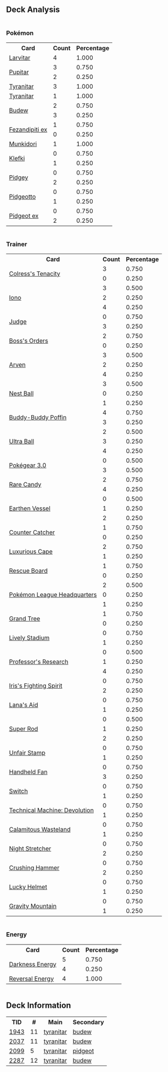 
## Deck Analysis

<div style="display: flex; flex-wrap: wrap;">
<div style="flex: 1; margin-right: 10px;">
<h3>Pokémon</h3><table><tr><th>Card</th><th>Count</th><th>Percentage</th></tr><tr><td rowspan='1'><a href='https://limitlesstcg.com/cards/PRE/47'>Larvitar</a></td><td>4</td><td>1.000</td></tr><tr><td rowspan='2'><a href='https://limitlesstcg.com/cards/PRE/48'>Pupitar</a></td><td>3</td><td>0.750</td></tr><tr><td>2</td><td>0.250</td></tr><tr><td rowspan='1'><a href='https://limitlesstcg.com/cards/jp/SV9/58?translate=en'>Tyranitar</a></td><td>3</td><td>1.000</td></tr><tr><td rowspan='1'><a href='https://limitlesstcg.com/cards/PAL/135'>Tyranitar</a></td><td>1</td><td>1.000</td></tr><tr><td rowspan='2'><a href='https://limitlesstcg.com/cards/PRE/4'>Budew</a></td><td>2</td><td>0.750</td></tr><tr><td>3</td><td>0.250</td></tr><tr><td rowspan='2'><a href='https://limitlesstcg.com/cards/SFA/38'>Fezandipiti ex</a></td><td>1</td><td>0.750</td></tr><tr><td>0</td><td>0.250</td></tr><tr><td rowspan='1'><a href='https://limitlesstcg.com/cards/TWM/95'>Munkidori</a></td><td>1</td><td>1.000</td></tr><tr><td rowspan='2'><a href='https://limitlesstcg.com/cards/SVI/96'>Klefki</a></td><td>0</td><td>0.750</td></tr><tr><td>1</td><td>0.250</td></tr><tr><td rowspan='2'><a href='https://limitlesstcg.com/cards/OBF/162'>Pidgey</a></td><td>0</td><td>0.750</td></tr><tr><td>2</td><td>0.250</td></tr><tr><td rowspan='2'><a href='https://limitlesstcg.com/cards/MEW/17'>Pidgeotto</a></td><td>0</td><td>0.750</td></tr><tr><td>1</td><td>0.250</td></tr><tr><td rowspan='2'><a href='https://limitlesstcg.com/cards/OBF/164'>Pidgeot ex</a></td><td>0</td><td>0.750</td></tr><tr><td>2</td><td>0.250</td></tr></table>
</div><div style='flex: 1; margin-right: 10px;'><h3>Trainer</h3><table><tr><th>Card</th><th>Count</th><th>Percentage</th></tr><tr><td rowspan='2'><a href='https://limitlesstcg.com/cards/SFA/57'>Colress's Tenacity</a></td><td>3</td><td>0.750</td></tr><tr><td>0</td><td>0.250</td></tr><tr><td rowspan='3'><a href='https://limitlesstcg.com/cards/PAL/185'>Iono</a></td><td>3</td><td>0.500</td></tr><tr><td>2</td><td>0.250</td></tr><tr><td>4</td><td>0.250</td></tr><tr><td rowspan='2'><a href='https://limitlesstcg.com/cards/SVI/176'>Judge</a></td><td>0</td><td>0.750</td></tr><tr><td>3</td><td>0.250</td></tr><tr><td rowspan='2'><a href='https://limitlesstcg.com/cards/PAL/172'>Boss's Orders</a></td><td>2</td><td>0.750</td></tr><tr><td>0</td><td>0.250</td></tr><tr><td rowspan='3'><a href='https://limitlesstcg.com/cards/OBF/186'>Arven</a></td><td>3</td><td>0.500</td></tr><tr><td>2</td><td>0.250</td></tr><tr><td>4</td><td>0.250</td></tr><tr><td rowspan='3'><a href='https://limitlesstcg.com/cards/SVI/181'>Nest Ball</a></td><td>3</td><td>0.500</td></tr><tr><td>0</td><td>0.250</td></tr><tr><td>1</td><td>0.250</td></tr><tr><td rowspan='2'><a href='https://limitlesstcg.com/cards/TEF/144'>Buddy-Buddy Poffin</a></td><td>4</td><td>0.750</td></tr><tr><td>3</td><td>0.250</td></tr><tr><td rowspan='3'><a href='https://limitlesstcg.com/cards/SVI/196'>Ultra Ball</a></td><td>2</td><td>0.500</td></tr><tr><td>3</td><td>0.250</td></tr><tr><td>4</td><td>0.250</td></tr><tr><td rowspan='2'><a href='https://limitlesstcg.com/cards/SVI/186'>Pokégear 3.0</a></td><td>0</td><td>0.500</td></tr><tr><td>3</td><td>0.500</td></tr><tr><td rowspan='2'><a href='https://limitlesstcg.com/cards/SVI/191'>Rare Candy</a></td><td>2</td><td>0.750</td></tr><tr><td>4</td><td>0.250</td></tr><tr><td rowspan='3'><a href='https://limitlesstcg.com/cards/PAR/163'>Earthen Vessel</a></td><td>0</td><td>0.500</td></tr><tr><td>1</td><td>0.250</td></tr><tr><td>2</td><td>0.250</td></tr><tr><td rowspan='2'><a href='https://limitlesstcg.com/cards/PAR/160'>Counter Catcher</a></td><td>1</td><td>0.750</td></tr><tr><td>0</td><td>0.250</td></tr><tr><td rowspan='2'><a href='https://limitlesstcg.com/cards/PAR/166'>Luxurious Cape</a></td><td>2</td><td>0.750</td></tr><tr><td>1</td><td>0.250</td></tr><tr><td rowspan='2'><a href='https://limitlesstcg.com/cards/TEF/159'>Rescue Board</a></td><td>1</td><td>0.750</td></tr><tr><td>0</td><td>0.250</td></tr><tr><td rowspan='3'><a href='https://limitlesstcg.com/cards/OBF/192'>Pokémon League Headquarters</a></td><td>2</td><td>0.500</td></tr><tr><td>0</td><td>0.250</td></tr><tr><td>1</td><td>0.250</td></tr><tr><td rowspan='2'><a href='https://limitlesstcg.com/cards/SCR/136'>Grand Tree</a></td><td>1</td><td>0.750</td></tr><tr><td>0</td><td>0.250</td></tr><tr><td rowspan='2'><a href='https://limitlesstcg.com/cards/SSP/180'>Lively Stadium</a></td><td>0</td><td>0.750</td></tr><tr><td>1</td><td>0.250</td></tr><tr><td rowspan='3'><a href='https://limitlesstcg.com/cards/SVI/189'>Professor's Research</a></td><td>0</td><td>0.500</td></tr><tr><td>1</td><td>0.250</td></tr><tr><td>4</td><td>0.250</td></tr><tr><td rowspan='2'><a href='https://limitlesstcg.com/cards/jp/SV9/94?translate=en'>Iris's Fighting Spirit</a></td><td>0</td><td>0.750</td></tr><tr><td>2</td><td>0.250</td></tr><tr><td rowspan='2'><a href='https://limitlesstcg.com/cards/TWM/155'>Lana's Aid</a></td><td>0</td><td>0.750</td></tr><tr><td>1</td><td>0.250</td></tr><tr><td rowspan='3'><a href='https://limitlesstcg.com/cards/PAL/188'>Super Rod</a></td><td>0</td><td>0.500</td></tr><tr><td>1</td><td>0.250</td></tr><tr><td>2</td><td>0.250</td></tr><tr><td rowspan='2'><a href='https://limitlesstcg.com/cards/TWM/165'>Unfair Stamp</a></td><td>0</td><td>0.750</td></tr><tr><td>1</td><td>0.250</td></tr><tr><td rowspan='2'><a href='https://limitlesstcg.com/cards/TWM/150'>Handheld Fan</a></td><td>0</td><td>0.750</td></tr><tr><td>3</td><td>0.250</td></tr><tr><td rowspan='2'><a href='https://limitlesstcg.com/cards/SVI/194'>Switch</a></td><td>0</td><td>0.750</td></tr><tr><td>1</td><td>0.250</td></tr><tr><td rowspan='2'><a href='https://limitlesstcg.com/cards/PAR/177'>Technical Machine: Devolution</a></td><td>0</td><td>0.750</td></tr><tr><td>1</td><td>0.250</td></tr><tr><td rowspan='2'><a href='https://limitlesstcg.com/cards/PAL/175'>Calamitous Wasteland</a></td><td>0</td><td>0.750</td></tr><tr><td>1</td><td>0.250</td></tr><tr><td rowspan='2'><a href='https://limitlesstcg.com/cards/SFA/61'>Night Stretcher</a></td><td>0</td><td>0.750</td></tr><tr><td>2</td><td>0.250</td></tr><tr><td rowspan='2'><a href='https://limitlesstcg.com/cards/SVI/168'>Crushing Hammer</a></td><td>0</td><td>0.750</td></tr><tr><td>2</td><td>0.250</td></tr><tr><td rowspan='2'><a href='https://limitlesstcg.com/cards/TWM/158'>Lucky Helmet</a></td><td>0</td><td>0.750</td></tr><tr><td>1</td><td>0.250</td></tr><tr><td rowspan='2'><a href='https://limitlesstcg.com/cards/SSP/177'>Gravity Mountain</a></td><td>0</td><td>0.750</td></tr><tr><td>1</td><td>0.250</td></tr></table>
</div><div style='flex: 1; margin-right: 10px;'><h3>Energy</h3><table><tr><th>Card</th><th>Count</th><th>Percentage</th></tr><tr><td rowspan='2'><a href='https://limitlesstcg.com/cards/SVE/15'>Darkness Energy</a></td><td>5</td><td>0.750</td></tr><tr><td>4</td><td>0.250</td></tr><tr><td rowspan='1'><a href='https://limitlesstcg.com/cards/PAL/192'>Reversal Energy</a></td><td>4</td><td>1.000</td></tr></table>
</div></div>

## Deck Information

<table>
<tr><th>TID</th><th>#</th><th>Main</th><th>Secondary</th></tr>
<tr><td><a href='https://limitlesstcg.com/tournaments/jp/1943'>1943</a></td><td>11</td><td><a href='https://limitlesstcg.com/decks/list/jp/28919'>tyranitar</a></td><td><a href='https://limitlesstcg.com/decks/list/jp/28919'>budew</a></td></tr><tr><td><a href='https://limitlesstcg.com/tournaments/jp/2037'>2037</a></td><td>11</td><td><a href='https://limitlesstcg.com/decks/list/jp/30416'>tyranitar</a></td><td><a href='https://limitlesstcg.com/decks/list/jp/30416'>budew</a></td></tr><tr><td><a href='https://limitlesstcg.com/tournaments/jp/2099'>2099</a></td><td>5</td><td><a href='https://limitlesstcg.com/decks/list/jp/31370'>tyranitar</a></td><td><a href='https://limitlesstcg.com/decks/list/jp/31370'>pidgeot</a></td></tr><tr><td><a href='https://limitlesstcg.com/tournaments/jp/2287'>2287</a></td><td>12</td><td><a href='https://limitlesstcg.com/decks/list/jp/34284'>tyranitar</a></td><td><a href='https://limitlesstcg.com/decks/list/jp/34284'>budew</a></td></tr></table>